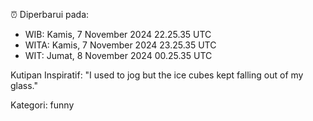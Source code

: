 ⏰ Diperbarui pada:
- WIB: Kamis, 7 November 2024 22.25.35 UTC
- WITA: Kamis, 7 November 2024 23.25.35 UTC
- WIT: Jumat, 8 November 2024 00.25.35 UTC

Kutipan Inspiratif:
"I used to jog but the ice cubes kept falling out of my glass."


Kategori: funny

